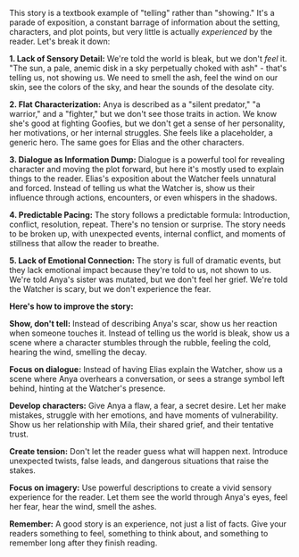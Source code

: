 This story is a textbook example of "telling" rather than "showing." It's a parade of exposition, a constant barrage of information about the setting, characters, and plot points, but very little is actually *experienced* by the reader.  Let's break it down:

**1. Lack of Sensory Detail:**  We're told the world is bleak, but we don't *feel* it.  "The sun, a pale, anemic disk in a sky perpetually choked with ash" - that's telling us, not showing us. We need to smell the ash, feel the wind on our skin, see the colors of the sky, and hear the sounds of the desolate city.

**2. Flat Characterization:**  Anya is described as a "silent predator," "a warrior," and a "fighter," but we don't see those traits in action. We know she's good at fighting Goofies, but we don't get a sense of her personality, her motivations, or her internal struggles.  She feels like a placeholder, a generic hero. The same goes for Elias and the other characters.

**3. Dialogue as Information Dump:**  Dialogue is a powerful tool for revealing character and moving the plot forward, but here it's mostly used to explain things to the reader.  Elias's exposition about the Watcher feels unnatural and forced.  Instead of telling us what the Watcher is, show us their influence through actions, encounters, or even whispers in the shadows.

**4. Predictable Pacing:**  The story follows a predictable formula:  Introduction, conflict, resolution, repeat.  There's no tension or surprise.  The story needs to be broken up, with unexpected events, internal conflict, and moments of stillness that allow the reader to breathe.

**5.  Lack of Emotional Connection:**  The story is full of dramatic events, but they lack emotional impact because they're told to us, not shown to us. We're told Anya's sister was mutated, but we don't feel her grief.  We're told the Watcher is scary, but we don't experience the fear.

**Here's how to improve the story:**

**Show, don't tell:**  Instead of describing Anya's scar, show us her reaction when someone touches it.  Instead of telling us the world is bleak, show us a scene where a character stumbles through the rubble, feeling the cold, hearing the wind, smelling the decay.

**Focus on dialogue:**  Instead of having Elias explain the Watcher, show us a scene where Anya overhears a conversation, or sees a strange symbol left behind, hinting at the Watcher's presence.

**Develop characters:**  Give Anya a flaw, a fear, a secret desire.  Let her make mistakes, struggle with her emotions, and have moments of vulnerability. Show us her relationship with Mila, their shared grief, and their tentative trust.

**Create tension:**  Don't let the reader guess what will happen next.  Introduce unexpected twists, false leads, and dangerous situations that raise the stakes.  

**Focus on imagery:**  Use powerful descriptions to create a vivid sensory experience for the reader. Let them see the world through Anya's eyes, feel her fear, hear the wind, smell the ashes.

**Remember:**  A good story is an experience, not just a list of facts.  Give your readers something to feel, something to think about, and something to remember long after they finish reading. 
